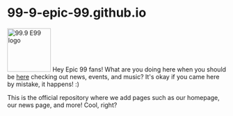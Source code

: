 # 99-9-epic-99.github.io
<img src="https://99-9-epic-99.github.io/logos/E99_2_223866933.png" height="100" alt="99.9 E99 logo" width="100"></img>
Hey Epic 99 fans! What are you doing here when you should be <a href="https://99-9-epic-99.github.io/?utm_source=GitHub&repo=true&redirectedByGitHub=true&repoName=99-9-epic-99.github.io&org=true&user=false&orgName=99-9-Epic-99&file=README.md" target="_blank">here</a> checking out news, events, and music? It's okay if you came here by mistake, it happens! :)

This is the official repository where we add pages such as our homepage, our news page, and more! Cool, right?

